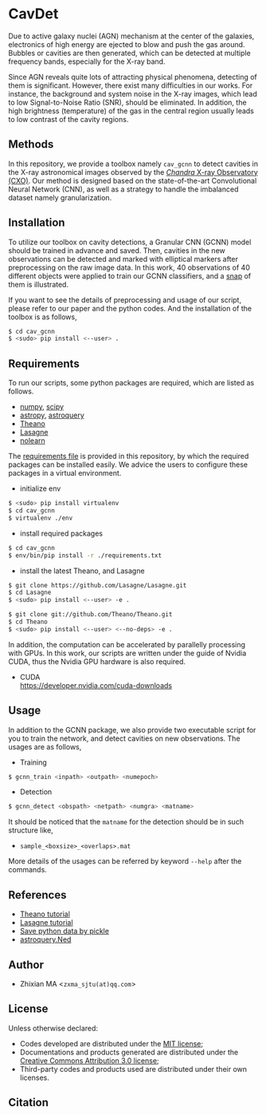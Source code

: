 # CavDet
Due to active galaxy nuclei (AGN) mechanism at the center of the galaxies, electronics of high energy are ejected to blow and push the gas around. Bubbles or cavities are then generated, which can be detected at multiple frequency bands, especially for the X-ray band. 

Since AGN reveals quite lots of attracting physical phenomena, detecting of them is significant. However, there exist many difficulties in our works. For instance, the background and system noise in the X-ray images, which lead to low Signal-to-Noise Ratio (SNR), should be eliminated. In addition, the high brightness (temperature) of the gas in the central region usually leads to low contrast of the cavity regions. 

## Methods
In this repository, we provide a toolbox namely `cav_gcnn` to detect cavities in the X-ray astronomical images observed by the [*Chandra* X-ray Observatory (CXO)](http://cxc.harvard.edu/). Our method is designed based on the state-of-the-art Convolutional Neural Network (CNN), as well as a strategy to handle the imbalanced dataset namely granularization.

## Installation
To utilize our toolbox on cavity detections, a Granular CNN (GCNN) model should be trained in advance and saved. Then, cavities in the new observations can be detected and marked with elliptical markers after preprocessing on the raw image data. In this work, 40 observations of 40 different objects were applied to train our GCNN classifiers, and a [snap](https://github.com/myinxd/cav_gcnn/blob/master/samples/samples.png) of them is illustrated.

If you want to see the details of preprocessing and usage of our script, please refer to our paper<TODO> and the python codes. And the installation of the toolbox is as follows,

```sh
$ cd cav_gcnn
$ <sudo> pip install <--user> . 
```

## Requirements
To run our scripts, some python packages are required, which are listed as follows.

- [numpy](http://www.numpy.org/), [scipy](https://www.scipy.org/)
- [astropy](http://docs.astropy.org/en/stable/), [astroquery](http://astroquery.readthedocs.io/en/latest/)
- [Theano](http://www.deeplearning.net/software/theano/) 
- [Lasagne](http://lasagne.readthedocs.io/en/latest/) 
- [nolearn](http://pythonhosted.org/nolearn/lasagne.html)

The [requirements file](https://github.com/myinxd/cav_gcnn/blog/master/requirements.txt) is provided in this repository, by which the required packages can be installed easily. We advice the users to configure these packages in a virtual environment.

- initialize env
```sh
$ <sudo> pip install virtualenv
$ cd cav_gcnn
$ virtualenv ./env
```
- install required packages
```sh
$ cd cav_gcnn
$ env/bin/pip install -r ./requirements.txt
``` 
- install the latest Theano, and Lasagne
```sh
$ git clone https://github.com/Lasagne/Lasagne.git
$ cd Lasagne
$ <sudo> pip install <--user> -e .
```
```sh
$ git clone git://github.com/Theano/Theano.git
$ cd Theano
$ <sudo> pip install <--user> <--no-deps> -e .
```
In addition, the computation can be accelerated by parallelly processing with GPUs. In this work, our scripts are written under the guide of Nvidia CUDA, thus the Nvidia GPU hardware is also required.

- CUDA  
  https://developer.nvidia.com/cuda-downloads

## Usage
In addition to the GCNN package, we also provide two executable script for you to train the network, and detect cavities on new observations. The usages are as follows,
- Training
```sh
$ gcnn_train <inpath> <outpath> <numepoch>
```
- Detection
```sh
$ gcnn_detect <obspath> <netpath> <numgra> <matname>
```

It should be noticed that the `matname` for the detection should be in such structure like, 
- `sample_<boxsize>_<overlaps>.mat`

More details of the usages can be referred by keyword `--help` after the commands.

## References
- [Theano tutorial](http://www.deeplearning.net/software/theano/)
- [Lasagne tutorial](http://lasagne.readthedocs.io/en/latest/user/tutorial.html)
- [Save python data by pickle](http://www.cnblogs.com/pzxbc/archive/2012/03/18/2404715.html)
- [astroquery.Ned](http://astroquery.readthedocs.io/en/latest/ned/ned.html)

## Author
- Zhixian MA <`zxma_sjtu(at)qq.com`>

## License
Unless otherwise declared:

- Codes developed are distributed under the [MIT license](https://opensource.org/licenses/mit-license.php);
- Documentations and products generated are distributed under the [Creative Commons Attribution 3.0 license](https://creativecommons.org/licenses/by/3.0/us/deed.en_US);
- Third-party codes and products used are distributed under their own licenses.

## Citation
<TODO>


